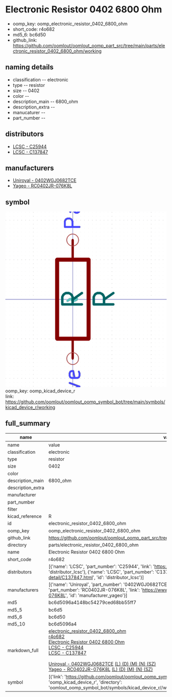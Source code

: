 # Electronic Resistor 0402 6800 Ohm

  
* oomp_key: oomp_electronic_resistor_0402_6800_ohm 
* short_code: r4o682
* md5_6: bc6d50  
* github_link: https://github.com/oomlout/oomlout_oomp_part_src/tree/main/parts/electronic_resistor_0402_6800_ohm/working  
## naming details
* classification -- electronic
* type -- resistor
* size -- 0402
* color -- 
* description_main -- 6800_ohm
* description_extra -- 
* manucaturer -- 
* part_number -- 

## distributors
* [LCSC - C25944](https://lcsc.com/product-detail/C25944.html)  
* [LCSC - C137847](https://lcsc.com/product-detail/C137847.html)  

## manufacturers
* [Uniroyal - 0402WGJ0682TCE]()  
* [Yageo - RC0402JR-076K8L](https://www.yageo.com/en/Chart/Download/pdf/RC0402JR-076K8L)  

## symbol

![](symbol/0/working/working_600.png)  
oomp_key: oomp_kicad_device_r  
link: https://github.com/oomlout/oomlout_oomp_symbol_bot/tree/main/symbols/kicad_device_r/working  


## full_summary
| name | value | 
| --- | --- | 
| name | value | 
| classification | electronic | 
| type | resistor | 
| size | 0402 | 
| color |  | 
| description_main | 6800_ohm | 
| description_extra |  | 
| manufacturer |  | 
| part_number |  | 
| filter |  | 
| kicad_reference | R | 
| id | electronic_resistor_0402_6800_ohm | 
| oomp_key | oomp_electronic_resistor_0402_6800_ohm | 
| github_link | https://github.com/oomlout/oomlout_oomp_part_src/tree/main/parts/electronic_resistor_0402_6800_ohm/working | 
| directory | parts/electronic_resistor_0402_6800_ohm | 
| name | Electronic Resistor 0402 6800 Ohm | 
| short_code | r4o682 | 
| distributors | [{'name': 'LCSC', 'part_number': 'C25944', 'link': 'https://lcsc.com/product-detail/C25944.html', 'id': 'distributor_lcsc'}, {'name': 'LCSC', 'part_number': 'C137847', 'link': 'https://lcsc.com/product-detail/C137847.html', 'id': 'distributor_lcsc'}] | 
| manufacturers | [{'name': 'Uniroyal', 'part_number': '0402WGJ0682TCE', 'link': '', 'id': 'manufacturer_uniroyal'}, {'name': 'Yageo', 'part_number': 'RC0402JR-076K8L', 'link': 'https://www.yageo.com/en/Chart/Download/pdf/RC0402JR-076K8L', 'id': 'manufacturer_yageo'}] | 
| md5 | bc6d5096a4148bc54279ced68bb55ff7 | 
| md5_5 | bc6d5 | 
| md5_6 | bc6d50 | 
| md5_10 | bc6d5096a4 | 
| markdown_full | [electronic_resistor_0402_6800_ohm](https://github.com/oomlout/oomlout_oomp_part_src/tree/main/parts/electronic_resistor_0402_6800_ohm/working)<br>[r4o682](https://github.com/oomlout/oomlout_oomp_part_src/tree/main/parts/electronic_resistor_0402_6800_ohm/working)<br>[Electronic Resistor 0402 6800 Ohm](https://github.com/oomlout/oomlout_oomp_part_src/tree/main/parts/electronic_resistor_0402_6800_ohm/working)<br>[LCSC - C25944<br>](https://lcsc.com/product-detail/C25944.html)[LCSC - C137847<br>](https://lcsc.com/product-detail/C137847.html)<br>[Uniroyal - 0402WGJ0682TCE]() [(L)  ](https://www.lcsc.com/search?q=0402WGJ0682TCE)[(D)  ](https://www.digikey.com/en/products?keywords=0402WGJ0682TCE)[(M)  ](https://www.mouser.com/Search/Refine?Keyword=0402WGJ0682TCE)[(N)  ](https://www.newark.com/search?st=0402WGJ0682TCE)[(SZ)  ](https://so.szlcsc.com/global.html?k=0402WGJ0682TCE)<br>[Yageo - RC0402JR-076K8L](https://www.yageo.com/en/Chart/Download/pdf/RC0402JR-076K8L) [(L)  ](https://www.lcsc.com/search?q=RC0402JR-076K8L)[(D)  ](https://www.digikey.com/en/products?keywords=RC0402JR-076K8L)[(M)  ](https://www.mouser.com/Search/Refine?Keyword=RC0402JR-076K8L)[(N)  ](https://www.newark.com/search?st=RC0402JR-076K8L)[(SZ)  ](https://so.szlcsc.com/global.html?k=RC0402JR-076K8L)<br> | 
| symbol | [{'link': 'https://github.com/oomlout/oomlout_oomp_symbol_bot/tree/main/symbols/kicad_device_r', 'oomp_key': 'oomp_kicad_device_r', 'directory': 'oomlout_oomp_symbol_bot/symbols/kicad_device_r//working/working.kicad_sym'}] | 
